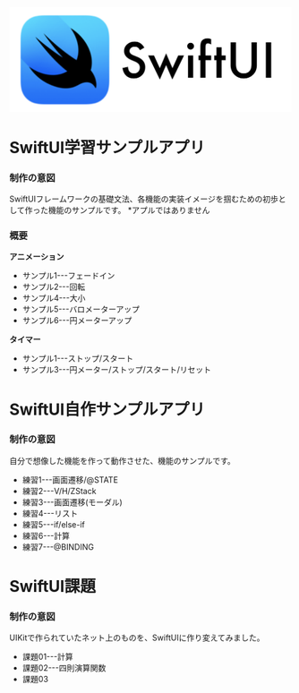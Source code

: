 ![SwiftUI_Img](SwiftUI_Img.png)
# SwiftUI学習サンプルアプリ
### 制作の意図
SwiftUIフレームワークの基礎文法、各機能の実装イメージを掴むための初歩として作った機能のサンプルです。
*アプルではありません

### 概要
**アニメーション**
* サンプル1---フェードイン
* サンプル2---回転
* サンプル4---大小
* サンプル5---バロメーターアップ
* サンプル6---円メーターアップ

**タイマー**
* サンプル1---ストップ/スタート
* サンプル3---円メーター/ストップ/スタート/リセット

# SwiftUI自作サンプルアプリ
### 制作の意図
自分で想像した機能を作って動作させた、機能のサンプルです。
* 練習1---画面遷移/@STATE
* 練習2---V/H/ZStack
* 練習3---画面遷移(モーダル)
* 練習4---リスト
* 練習5---if/else-if
* 練習6---計算
* 練習7---@BINDING

# SwiftUI課題
### 制作の意図
UIKitで作られていたネット上のものを、SwiftUIに作り変えてみました。
* 課題01---計算
* 課題02---四則演算関数
* 課題03
